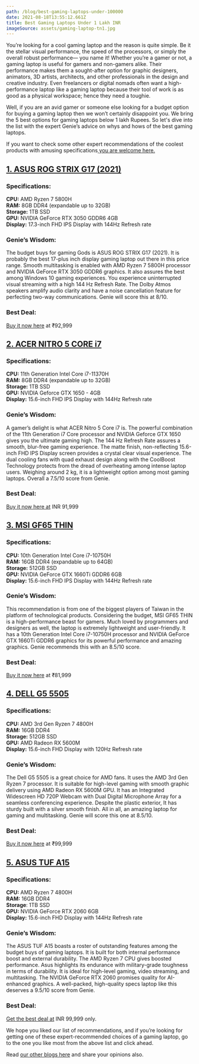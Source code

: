 ```yaml
---
path: /blog/best-gaming-laptops-under-100000
date: 2021-08-18T13:55:12.661Z
title: Best Gaming Laptops Under 1 Lakh INR
imageSource: assets/gaming-laptop-tn1.jpg
---
```

You’re looking for a cool gaming laptop and the reason is quite simple. Be it the stellar visual performance, the speed of the processors, or simply the overall robust performance— you name it! Whether you’re a gamer or not, a gaming laptop is useful for gamers and non-gamers alike. Their performance makes them a sought-after option for graphic designers, animators, 3D artists, architects, and other professionals in the design and creative industry. Even freelancers or digital nomads often want a high-performance laptop like a gaming laptop because their tool of work is as good as a physical workspace; hence they need a toughie. 

Well, if you are an avid gamer or someone else looking for a budget option for buying a gaming laptop then we won’t certainly disappoint you. We bring the 5 best options for gaming laptops below 1 lakh Rupees. So let's dive into the list with the expert Genie’s advice on whys and hows of the best gaming laptops.

If you want to check some other expert recommendations of the coolest products with amusing specifications[ you are welcome here.](https://wishgee.com/)

## [1. ASUS ROG STRIX G17 (2021)](https://amzn.to/37Q2JFO)

### Specifications:

**CPU:** AMD Ryzen 7 5800H\
**RAM:** 8GB DDR4 (expandable up to 32GB)\
**Storage:** 1TB SSD\
**GPU:** NVIDIA GeForce RTX 3050 GDDR6 4GB\
**Display:** 17.3-inch FHD IPS Display with 144Hz Refresh rate

### Genie’s Wisdom:

The budget buys for gaming Gods is ASUS ROG STRIX G17 (2021). It is probably the best 17-plus inch display gaming laptop out there in this price range. Smooth multitasking is enabled with AMD Ryzen 7 5800H processor and NVIDIA GeForce RTX 3050 GDDR6 graphics. It also assures the best among Windows 10 gaming experiences. You experience uninterrupted visual streaming with a high 144 Hz Refresh Rate. The Dolby Atmos speakers amplify audio clarity and have a noise cancellation feature for perfecting two-way communications. Genie will score this at 8/10.

### Best Deal:

[Buy it now here](https://amzn.to/3sEcz7e) at ₹92,999

## [2. ACER NITRO 5 CORE i7](https://amzn.to/2Upt3Dn)

### Specifications: 

**CPU:** 11th Generation Intel Core i7-11370H\
**RAM:** 8GB DDR4 (expandable up to 32GB)\
**Storage:** 1TB SSD\
**GPU:** NVIDIA Geforce GTX 1650 - 4GB\
**Display:** 15.6-inch FHD IPS Display with 144Hz Refresh rate

### **Genie’s Wisdom:**

A gamer’s delight is what ACER Nitro 5 Core i7 is. The powerful combination of the 11th Generation i7 Core processor and NVIDIA Geforce GTX 1650 gives you the ultimate gaming high. The 144 Hz Refresh Rate assures a smooth, blur-free gaming experience. The matte finish, non-reflecting 15.6-inch FHD IPS Display screen provides a crystal clear visual experience. The dual cooling fans with quad exhaust design along with the CoolBoost Technology protects from the dread of overheating among intense laptop users. Weighing around 2 kg, it is a lightweight option among most gaming laptops. Overall a 7.5/10 score from Genie.

### Best Deal:

[Buy it now here at](https://amzn.to/2Uz4LqI) INR 91,999

## [3. MSI GF65 THIN](https://amzn.to/3k4Ik5g)

### Specifications:

**CPU:** 10th Generation Intel Core i7-10750H\
**RAM:** 16GB DDR4 (expandable up to 64GB)\
**Storage:** 512GB SSD\
**GPU:** NVIDIA GeForce GTX 1660Ti GDDR6 6GB\
**Display:** 15.6-inch FHD IPS Display with 144Hz Refresh rate

### Genie’s Wisdom:

This recommendation is from one of the biggest players of Taiwan in the platform of technological products. Considering the budget, MSI GF65 THIN is a high-performance beast for gamers. Much loved by programmers and designers as well, the laptop is extremely lightweight and user-friendly. It has a 10th Generation Intel Core i7-10750H processor and NVIDIA GeForce GTX 1660Ti GDDR6 graphics for its powerful performance and amazing graphics. Genie recommends this with an 8.5/10 score.

### Best Deal:

[Buy it now here](https://amzn.to/3sxLd2v) at ₹81,999

## [4. DELL G5 5505](https://amzn.to/3sr0ke3)

### Specifications:

**CPU:** AMD 3rd Gen Ryzen 7 4800H\
**RAM:** 16GB DDR4\
**Storage:** 512GB SSD\
**GPU:** AMD Radeon RX 5600M\
**Display:** 15.6-inch FHD Display with 120Hz Refresh rate

### Genie’s Wisdom:

The Dell G5 5505 is a great choice for AMD fans. It uses the AMD 3rd Gen Ryzen 7 processor. It is suitable for high-level gaming with smooth graphic delivery using AMD Radeon RX 5600M GPU. It has an Integrated Widescreen HD 720P Webcam with Dual Digital Microphone Array for a seamless conferencing experience. Despite the plastic exterior, It has sturdy built with a silver smooth finish. All in all, an amazing laptop for gaming and multitasking. Genie will score this one at 8.5/10.

### Best Deal:

[Buy it now here](https://amzn.to/3y0Qe4E) at ₹99,999

## [5. ASUS TUF A15](https://amzn.to/2W1JHK8)

### Specifications:

**CPU:** AMD Ryzen 7 4800H\
**RAM:** 16GB DDR4\
**Storage**: 1TB SSD\
**GPU:** NVIDIA GeForce RTX 2060 6GB\
**Display:** 15.6-inch FHD Display with 144Hz Refresh rate

### Genie’s Wisdom:

The ASUS TUF A15 boasts a roster of outstanding features among the budget buys of gaming laptops. It is built for both internal performance boost and external durability. The AMD Ryzen 7 CPU gives boosted performance. Asus highlights its endurance with military-grade toughness in terms of durability. It is ideal for high-level gaming, video streaming, and multitasking. The NVIDIA GeForce RTX 2060 promises quality for AI-enhanced graphics. A well-packed, high-quality specs laptop like this deserves a 9.5/10 score from Genie.

### Best Deal:

[Get the best deal at](https://amzn.to/2W6AwrE) INR 99,999 only.

We hope you liked our list of recommendations, and if you’re looking for getting one of these expert-recommended choices of a gaming laptop, go to the one you like most from the above list and click ahead.

Read [our other blogs here](https://blog.wishgee.com/) and share your opinions also.